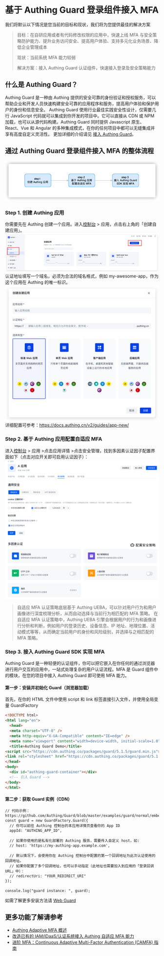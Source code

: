 # 基于 Authing Guard 登录组件接入 MFA
我们将默认以下情况是您当前的目标和现状，我们将为您提供最佳的解决方案
>目标：在自研应用或者有代码修改权限的应用中，快速上线 MFA 与安全策略防护能力、提升业务访问安全、提高用户体验、支持多元化业务场景、降低企业管理成本
> 
>现状：当前系统 MFA 能力较弱
> 
>解决方案：接入 Authing Guard 认证组件，快速接入登录及安全策略能力

## 什么是 Authing Guard？
Authing Guard 是一种由 Authing 提供的安全可靠的身份验证和授权服务，可以帮助企业和开发人员快速构建安全可靠的应用程序和服务，提高用户体验和保护用户的身份和信息安全。
Authing Guard 使用行业最佳实践安全性设计，仅需要几行 JavaScript 代码就可以集成到你开发的项目中。它可以直接从 CDN 或 NPM 加载，也可以从源代码构建。Authing Guard 同时提供 Javascript 原生、React、Vue 和 Angular 的多种集成模式，在你的任何项目中都可以无缝集成并享有高度自定义灵活性。
更加详细的介绍请见 [接入 Authing Guard](https://docs.authing.cn/v2/reference/guard/v2/)。

## 通过 Authing Guard 登录组件接入 MFA 的整体流程
![整体流程图](./images/guard1.png)

### Step 1. 创建 Authing 应用
你需要先在 Authing 创建一个应用。进入[控制台](https://console.authing.cn/console) > 应用，点击右上角的「创建自建应用」。
![创建应用](./images/guard2.png)
认证地址填写一个域名，必须为合法的域名格式，例如 my-awesome-app，作为这个应用在 Authing 的唯一标识。
![创建应用](./images/guard3.png)
详细配置可参考：https://docs.authing.cn/v2/guides/app-new/ 

### Step 2. 基于 Authing 应用配置自适应 MFA
进入[控制台](https://console.authing.cn/console) > 应用 >点击应用详情 >点击安全管理，找到多因素认证因子配置界面如下（点击对应开关即可启用认证因子）：
![创建应用](./images/guard4.png)

> 自适应 MFA 认证策略底层基于 Authing UEBA，可以针对用户行为和用户画像进行深度梳理分析，从而自动选择与当前行为相匹配的 MFA 策略。
在自适应 MFA 认证策略中，Authing UEBA 引擎会根据用户的行为和画像进行分析和判断，例如用户的登录历史、设备信息、IP 地址、地理位置、活动模式等等，从而确定当前用户的身份和风险级别，并选择与之相匹配的 MFA 策略。

### Step 3. 接入 Authing Guard SDK 实现 MFA
Authing Guard 是一种轻便的认证组件，你可以把它嵌入在你任何的通过浏览器进行用户交互的应用中，一站式处理复杂的用户认证流程。MFA 是 Guard 组件中的模块，在您的项目中接入 Authing Guard 即可使用 MFA 能力。
#### 第一步：安装并初始化 Guard（浏览器加载）
首先，在你的 HTML 文件中使用 script 和 link 标签直接引入文件，并使用全局变量 GuardFactory

```html
<!DOCTYPE html>
<html lang="en">
  <head>
  <meta charset="UTF-8" />
  <meta http-equiv="X-UA-Compatible" content="IE=edge" />
  <meta name="viewport" content="width=device-width, initial-scale=1.0" />
  <title>Authing Guard Demo</title>
<script src="https://cdn.authing.co/packages/guard/5.1.5/guard.min.js"></script>
<link rel="stylesheet" href="https://cdn.authing.co/packages/guard/5.1.5/guard.min.css" />
</head>
<body>
  <div id="authing-guard-container"></div>
  <!-- 引入 Guard -->
</body>
</html>
```
#### 第二步：获取 Guard 实例（CDN）
```tsx
// 代码示例：https://github.com/Authing/Guard/blob/master/examples/guard/normal/embed.html
const guard = new GuardFactory.Guard({
  // 你可以前往 Authing 控制台的本应用详情页查看你的 App ID
  appId: "AUTHING_APP_ID",

  // 如果你使用的是私有化部署的 Authing 服务，需要传入自定义 host，如:
  // host: 'https://my-authing-app.example.com',

  // 默认情况下，会使用你在 Authing 控制台中配置的第一个回调地址为此次认证使用的回调地址。
  // 如果你配置了多个回调地址，也可以手动指定（此地址也需要加入到应用的「登录回调 URL」中）：
  // redirectUri: "YOUR_REDIRECT_URI"
});

console.log("guard instance: ", guard);

```
如需了解更多安装方法请 [Web Guard](https://docs.authing.cn/v2/reference/guard/v2/web.html)


## 更多功能了解请参考
- [Authing Adaptive MFA 概述](./intro)
- [改造已有的 IAM/IDaaS/认证系统接入 Authing 自适应 MFA 能力](./legacy)
- [进阶 MFA：Continuous Adaptive Multi-Factor Authentication (CAMFA) 指南](./camfa)